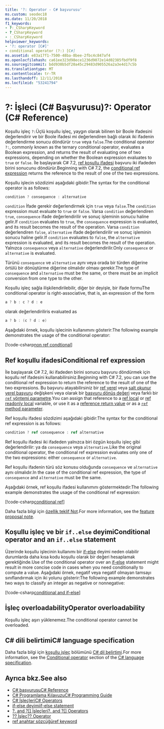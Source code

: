 ```yaml
---
title: '?: Operator - C# başvurusu'
ms.custom: seodec18
ms.date: 11/20/2018
f1_keywords:
- ?:_CSharpKeyword
- ?_CSharpKeyword
- :_CSharpKeyword
helpviewer_keywords:
- '?: operator [C#]'
- conditional operator (?:) [C#]
ms.assetid: e83a17f1-7500-48ba-8bee-2fbc4c847af4
ms.openlocfilehash: ca61ee323d98ece1236d9072e14d02385fbdf9f8
ms.sourcegitcommit: bdd930b5df20a45c29483d905526a2a3e4d17c5b
ms.translationtype: MT
ms.contentlocale: tr-TR
ms.lasthandoff: 12/11/2018
ms.locfileid: "53241794"
---
```

# <a name="-operator-c-reference"></a><span data-ttu-id="f281b-102">?: İşleci (C# Başvurusu)</span><span class="sxs-lookup"><span data-stu-id="f281b-102">?: Operator (C# Reference)</span></span>

<span data-ttu-id="f281b-103">Koşullu işleç `?:`Üçlü koşullu işleç, yaygın olarak bilinen bir Boole ifadesini değerlendirir ve bir Boole ifadesi mi değerlendiren bağlı olarak iki ifadenin değerlendirme sonucu döndürür `true` veya `false`.</span><span class="sxs-lookup"><span data-stu-id="f281b-103">The conditional operator `?:`, commonly known as the ternary conditional operator, evaluates a Boolean expression, and returns the result of evaluating one of two expressions, depending on whether the Boolean expression evaluates to `true` or `false`.</span></span> <span data-ttu-id="f281b-104">İle başlayarak C# 7.2, [ref koşullu ifadesi](#conditional-ref-expression) başvuru iki ifadeden birini sonucunu döndürür.</span><span class="sxs-lookup"><span data-stu-id="f281b-104">Beginning with C# 7.2, the [conditional ref expression](#conditional-ref-expression) returns the reference to the result of one of the two expressions.</span></span>

<span data-ttu-id="f281b-105">Koşullu işlecin sözdizimi aşağıdaki gibidir:</span><span class="sxs-lookup"><span data-stu-id="f281b-105">The syntax for the conditional operator is as follows:</span></span>

```csharp
condition ? consequence : alternative
```

<span data-ttu-id="f281b-106">`condition` İfade gerekir değerlendirmek için `true` veya `false`.</span><span class="sxs-lookup"><span data-stu-id="f281b-106">The `condition` expression must evaluate to `true` or `false`.</span></span> <span data-ttu-id="f281b-107">Varsa `condition` değerlendiren `true`, `consequence` ifade değerlendirilir ve sonuç işleminin sonucu haline gelir.</span><span class="sxs-lookup"><span data-stu-id="f281b-107">If `condition` evaluates to `true`, the `consequence` expression is evaluated, and its result becomes the result of the operation.</span></span> <span data-ttu-id="f281b-108">Varsa `condition` değerlendiren `false`, `alternative` ifade değerlendirilir ve sonuç işleminin sonucu haline gelir.</span><span class="sxs-lookup"><span data-stu-id="f281b-108">If `condition` evaluates to `false`, the `alternative` expression is evaluated, and its result becomes the result of the operation.</span></span> <span data-ttu-id="f281b-109">Yalnızca `consequence` veya `alternative` değerlendirilir.</span><span class="sxs-lookup"><span data-stu-id="f281b-109">Only `consequence` or `alternative` is evaluated.</span></span>

<span data-ttu-id="f281b-110">Türünü `consequence` ve `alternative` aynı veya orada bir türden diğerine örtülü bir dönüştürme diğerine olmalıdır olması gerekir.</span><span class="sxs-lookup"><span data-stu-id="f281b-110">The type of `consequence` and `alternative` must be the same, or there must be an implicit conversion from one type to the other.</span></span>

<span data-ttu-id="f281b-111">Koşullu işleç sağla ilişkilendirilebilir, diğer bir deyişle, bir ifade formu</span><span class="sxs-lookup"><span data-stu-id="f281b-111">The conditional operator is right-associative, that is, an expression of the form</span></span>

```csharp
a ? b : c ? d : e
```

<span data-ttu-id="f281b-112">olarak değerlendirilir</span><span class="sxs-lookup"><span data-stu-id="f281b-112">is evaluated as</span></span>

```csharp
a ? b : (c ? d : e)
```

<span data-ttu-id="f281b-113">Aşağıdaki örnek, koşullu işlecinin kullanımını gösterir:</span><span class="sxs-lookup"><span data-stu-id="f281b-113">The following example demonstrates the usage of the conditional operator:</span></span>

[!code-csharp[non ref condtional](~/samples/snippets/csharp/language-reference/operators/ConditionalExamples.cs#ConditionalValue)]

## <a name="conditional-ref-expression"></a><span data-ttu-id="f281b-114">Ref koşullu ifadesi</span><span class="sxs-lookup"><span data-stu-id="f281b-114">Conditional ref expression</span></span>

<span data-ttu-id="f281b-115">İle başlayarak C# 7.2, iki ifadeden birini sonucu başvuru döndürmek için koşullu ref ifadesini kullanabilirsiniz.</span><span class="sxs-lookup"><span data-stu-id="f281b-115">Beginning with C# 7.2, you can use the conditional ref expression to return the reference to the result of one of the two expressions.</span></span> <span data-ttu-id="f281b-116">Bu başvuru atayabilirsiniz bir [ref yerel](../keywords/ref.md#ref-locals) veya [salt okunur yerel başvuru](../keywords/ref.md#ref-readonly-locals) değişkeni veya olarak bir [başvuru dönüş değeri](../keywords/ref.md#reference-return-values) veya farklı bir [ `ref` yöntemi parametre](../keywords/ref.md#passing-an-argument-by-reference).</span><span class="sxs-lookup"><span data-stu-id="f281b-116">You can assign that reference to a [ref local](../keywords/ref.md#ref-locals) or [ref readonly local](../keywords/ref.md#ref-readonly-locals) variable, or use it as a [reference return value](../keywords/ref.md#reference-return-values) or as a [`ref` method parameter](../keywords/ref.md#passing-an-argument-by-reference).</span></span>

<span data-ttu-id="f281b-117">Ref koşullu ifadesi sözdizimi aşağıdaki gibidir:</span><span class="sxs-lookup"><span data-stu-id="f281b-117">The syntax for the conditional ref expression is as follows:</span></span>

```csharp
condition ? ref consequence : ref alternative
```

<span data-ttu-id="f281b-118">Ref koşullu ifadesi iki ifadeden yalnızca biri özgün koşullu işleç gibi değerlendirilir: ya da `consequence` veya `alternative`.</span><span class="sxs-lookup"><span data-stu-id="f281b-118">Like the original conditional operator, the conditional ref expression evaluates only one of the two expressions: either `consequence` or `alternative`.</span></span>

<span data-ttu-id="f281b-119">Ref koşullu ifadenin türü söz konusu olduğunda `consequence` ve `alternative` aynı olmalıdır.</span><span class="sxs-lookup"><span data-stu-id="f281b-119">In the case of the conditional ref expression, the type of `consequence` and `alternative` must be the same.</span></span>

<span data-ttu-id="f281b-120">Aşağıdaki örnek, ref koşullu ifadesi kullanımını göstermektedir:</span><span class="sxs-lookup"><span data-stu-id="f281b-120">The following example demonstrates the usage of the conditional ref expression:</span></span>

[!code-csharp[conditional ref](~/samples/snippets/csharp/language-reference/operators/ConditionalExamples.cs#ConditionalRef)]

<span data-ttu-id="f281b-121">Daha fazla bilgi için [özellik teklif Not](https://github.com/dotnet/csharplang/blob/master/proposals/csharp-7.2/conditional-ref.md).</span><span class="sxs-lookup"><span data-stu-id="f281b-121">For more information, see the [feature proposal note](https://github.com/dotnet/csharplang/blob/master/proposals/csharp-7.2/conditional-ref.md).</span></span>

## <a name="conditional-operator-and-an-ifelse-statement"></a><span data-ttu-id="f281b-122">Koşullu işleç ve bir `if..else` deyimi</span><span class="sxs-lookup"><span data-stu-id="f281b-122">Conditional operator and an `if..else` statement</span></span>

<span data-ttu-id="f281b-123">Üzerinde koşullu işlecinin kullanımı bir [if-else](../keywords/if-else.md) deyimi neden olabilir durumlarda daha kısa kodu koşullu olarak bir değeri hesaplamak gerektiğinde.</span><span class="sxs-lookup"><span data-stu-id="f281b-123">Use of the conditional operator over an [if-else](../keywords/if-else.md) statement might result in more concise code in cases when you need conditionally to compute a value.</span></span> <span data-ttu-id="f281b-124">Aşağıdaki örnek, negatif veya negatif olmayan tamsayı sınıflandırmak için iki yolunu gösterir:</span><span class="sxs-lookup"><span data-stu-id="f281b-124">The following example demonstrates two ways to classify an integer as negative or nonnegative:</span></span>

[!code-csharp[conditional and if-else](~/samples/snippets/csharp/language-reference/operators/ConditionalExamples.cs#CompareWithIf)]

## <a name="operator-overloadability"></a><span data-ttu-id="f281b-125">İşleç overloadability</span><span class="sxs-lookup"><span data-stu-id="f281b-125">Operator overloadability</span></span>

<span data-ttu-id="f281b-126">Koşullu işleç aşırı yüklenemez.</span><span class="sxs-lookup"><span data-stu-id="f281b-126">The conditional operator cannot be overloaded.</span></span>

## <a name="c-language-specification"></a><span data-ttu-id="f281b-127">C# dili belirtimi</span><span class="sxs-lookup"><span data-stu-id="f281b-127">C# language specification</span></span>

<span data-ttu-id="f281b-128">Daha fazla bilgi için [koşullu işleç](~/_csharplang/spec/expressions.md#conditional-operator) bölümünü [ C# dil belirtimi](../language-specification/index.md).</span><span class="sxs-lookup"><span data-stu-id="f281b-128">For more information, see the [Conditional operator](~/_csharplang/spec/expressions.md#conditional-operator) section of the [C# language specification](../language-specification/index.md).</span></span>

## <a name="see-also"></a><span data-ttu-id="f281b-129">Ayrıca bkz.</span><span class="sxs-lookup"><span data-stu-id="f281b-129">See also</span></span>

- [<span data-ttu-id="f281b-130">C# başvurusu</span><span class="sxs-lookup"><span data-stu-id="f281b-130">C# Reference</span></span>](../index.md)
- [<span data-ttu-id="f281b-131">C# Programlama Kılavuzu</span><span class="sxs-lookup"><span data-stu-id="f281b-131">C# Programming Guide</span></span>](../../programming-guide/index.md)
- [<span data-ttu-id="f281b-132">C# İşleçleri</span><span class="sxs-lookup"><span data-stu-id="f281b-132">C# Operators</span></span>](index.md)
- [<span data-ttu-id="f281b-133">if-else deyimi</span><span class="sxs-lookup"><span data-stu-id="f281b-133">if-else statement</span></span>](../keywords/if-else.md)
- <span data-ttu-id="f281b-134">[?. and ?[] İşleçleri](null-conditional-operators.md)</span><span class="sxs-lookup"><span data-stu-id="f281b-134">[?. and ?[] Operators](null-conditional-operators.md)</span></span>
- [<span data-ttu-id="f281b-135">?? İşleç</span><span class="sxs-lookup"><span data-stu-id="f281b-135">?? Operator</span></span>](null-coalescing-operator.md)
- [<span data-ttu-id="f281b-136">ref anahtar sözcüğü</span><span class="sxs-lookup"><span data-stu-id="f281b-136">ref keyword</span></span>](../keywords/ref.md)
